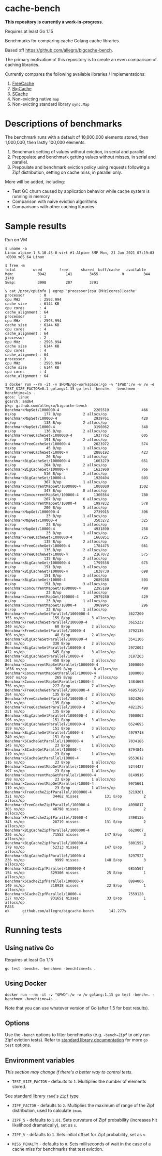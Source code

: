 # cache-bench

**This repository is currently a work-in-progress.**

Requires at least Go 1.15

Benchmarks for comparing cache Golang cache libraries.

Based off https://github.com/allegro/bigcache-bench.

The primary motivation of this repository is to create an even comparison of caching libraries.

Currently compares the following available libraries / implementations:

1. [FreeCache](https://github.com/coocood/freecache)
2. [BigCache](https://github.com/allegro/bigcache)
3. [SCache](https://github.com/viant/scache)
4. Non-evicting native `map` 
5. Non-evicting standard library `sync.Map`

# Descriptions of benchmarks

The benchmark runs with a default of 10,000,000 elements stored, then 1,000,000, then lastly 100,000 elements.

1. Benchmark setting of values without eviction, in serial and parallel.
2. Prepopulate and benchmark getting values without misses, in serial and parallel.
3. Prepoulate and benchmark eviction policy using requests following a Zipf distribution, setting on cache miss, in parallel only.

More will be added, including:
* Test GC churn caused by application behavior while cache system is running in memory
* Comparison with naive eviction algorithms
* Comparisons with other caching libraries

# Sample results

Run on VM

```
$ uname -a
Linux alpine-1 5.10.45-0-virt #1-Alpine SMP Mon, 21 Jun 2021 07:19:03 +0000 x86_64 Linux 

$ free -m
total        used        free      shared  buff/cache   available
Mem:           3942         141        3455           0         344        3740
Swap:          3998         207        3791

$ cat /proc/cpuinfo | egrep 'processor|cpu (MHz|cores)|cache' 
processor       : 0
cpu MHz         : 2593.994
cache size      : 6144 KB
cpu cores       : 4
cache_alignment : 64
processor       : 1
cpu MHz         : 2593.994
cache size      : 6144 KB
cpu cores       : 4
cache_alignment : 64
processor       : 2
cpu MHz         : 2593.994
cache size      : 6144 KB
cpu cores       : 4
cache_alignment : 64
processor       : 3
cpu MHz         : 2593.994
cache size      : 6144 KB
cpu cores       : 4
cache_alignment : 64

$ docker run --rm -it -v $HOME/go-workspace:/go -v "$PWD":/w -w /w -e TEST_SIZE_FACTOR=0.1 golang:1.15 go test -bench=.  -benchmem -benchtime=1s .
goos: linux
goarch: amd64
pkg: github.com/allegro/bigcache-bench
BenchmarkMapSet/1000000-4                2265510               466 ns/op             177 B/op          2 allocs/op
BenchmarkMapSet/100000-4                 2939761               420 ns/op             138 B/op          2 allocs/op
BenchmarkMapSet/10000-4                  3196062               348 ns/op             136 B/op          2 allocs/op
BenchmarkFreeCacheSet/1000000-4          1937762               605 ns/op             191 B/op          2 allocs/op
BenchmarkFreeCacheSet/100000-4           2023972               574 ns/op              45 B/op          1 allocs/op
BenchmarkFreeCacheSet/10000-4            2886192               423 ns/op              26 B/op          1 allocs/op
BenchmarkBigCacheSet/1000000-4           1603279               651 ns/op             204 B/op          2 allocs/op
BenchmarkBigCacheSet/100000-4            1623900               766 ns/op             516 B/op          2 allocs/op
BenchmarkBigCacheSet/10000-4             1920404               603 ns/op             367 B/op          1 allocs/op
BenchmarkConcurrentMapSet/1000000-4      1000000              1502 ns/op             347 B/op          8 allocs/op
BenchmarkConcurrentMapSet/100000-4       1366564               780 ns/op             207 B/op          6 allocs/op
BenchmarkConcurrentMapSet/10000-4        1997832               578 ns/op             200 B/op          5 allocs/op
BenchmarkMapGet/1000000-4                2739915               396 ns/op              23 B/op          1 allocs/op
BenchmarkMapGet/100000-4                 3503272               325 ns/op              23 B/op          1 allocs/op
BenchmarkMapGet/10000-4                  4931890               258 ns/op              23 B/op          1 allocs/op
BenchmarkFreeCacheGet/1000000-4          1666851               725 ns/op             135 B/op          2 allocs/op
BenchmarkFreeCacheGet/100000-4           1784475               661 ns/op             135 B/op          2 allocs/op
BenchmarkFreeCacheGet/10000-4            2167072               575 ns/op             135 B/op          2 allocs/op
BenchmarkBigCacheGet/1000000-4           1799558               675 ns/op             151 B/op          3 allocs/op
BenchmarkBigCacheGet/100000-4            1838730               698 ns/op             151 B/op          3 allocs/op
BenchmarkBigCacheGet/10000-4             2089288               593 ns/op             151 B/op          3 allocs/op
BenchmarkConcurrentMapGet/1000000-4      2295189               490 ns/op              23 B/op          1 allocs/op
BenchmarkConcurrentMapGet/100000-4       2979280               429 ns/op              23 B/op          1 allocs/op
BenchmarkConcurrentMapGet/10000-4        3969945               296 ns/op              23 B/op          1 allocs/op
BenchmarkFreeCacheSetParallel/1000000-4                  3627200               355 ns/op             155 B/op          3 allocs/op
BenchmarkFreeCacheSetParallel/100000-4                   3615232               340 ns/op              60 B/op          2 allocs/op
BenchmarkFreeCacheSetParallel/10000-4                    3792136               306 ns/op              48 B/op          2 allocs/op
BenchmarkBigCacheSetParallel/1000000-4                   3541106               362 ns/op             330 B/op          2 allocs/op
BenchmarkBigCacheSetParallel/100000-4                    2972002               472 ns/op             545 B/op          3 allocs/op
BenchmarkBigCacheSetParallel/10000-4                     3187263               361 ns/op             458 B/op          2 allocs/op
BenchmarkConcurrentMapSetParallel/1000000-4              1000000              1656 ns/op             369 B/op          8 allocs/op
BenchmarkConcurrentMapSetParallel/100000-4               1000000              1067 ns/op             265 B/op          7 allocs/op
BenchmarkConcurrentMapSetParallel/10000-4                1484668               756 ns/op             227 B/op          7 allocs/op
BenchmarkFreeCacheGetParallel/1000000-4                  4695729               284 ns/op             135 B/op          2 allocs/op
BenchmarkFreeCacheGetParallel/100000-4                   5024266               253 ns/op             135 B/op          2 allocs/op
BenchmarkFreeCacheGetParallel/10000-4                    4821295               251 ns/op             135 B/op          2 allocs/op
BenchmarkBigCacheGetParallel/1000000-4                   7000062               196 ns/op             151 B/op          3 allocs/op
BenchmarkBigCacheGetParallel/100000-4                    6524695               159 ns/op             151 B/op          3 allocs/op
BenchmarkBigCacheGetParallel/10000-4                     4979718               240 ns/op             151 B/op          3 allocs/op
BenchmarkSCacheGetParallel/1000000-4                     7034186               145 ns/op              23 B/op          1 allocs/op
BenchmarkSCacheGetParallel/100000-4                      8794845               119 ns/op              23 B/op          1 allocs/op
BenchmarkSCacheGetParallel/10000-4                       9553612               116 ns/op              23 B/op          1 allocs/op
BenchmarkConcurrentMapGetParallel/1000000-4              5244427               197 ns/op              23 B/op          1 allocs/op
BenchmarkConcurrentMapGetParallel/100000-4               8149916               198 ns/op              23 B/op          1 allocs/op
BenchmarkConcurrentMapGetParallel/10000-4                9975601               119 ns/op              23 B/op          1 allocs/op
BenchmarkFreeCacheZipfParallel/1000000-4                 3219261               321 ns/op             34462 misses            131 B/op          2 allocs/op
BenchmarkFreeCacheZipfParallel/100000-4                  4098817               305 ns/op             40798 misses            131 B/op          2 allocs/op
BenchmarkFreeCacheZipfParallel/10000-4                   3498136               343 ns/op             28719 misses            131 B/op          2 allocs/op
BenchmarkBigCacheZipfParallel/1000000-4                  6620007               226 ns/op             71553 misses            147 B/op          3 allocs/op
BenchmarkBigCacheZipfParallel/100000-4                   5801552               179 ns/op             52313 misses            147 B/op          3 allocs/op
BenchmarkBigCacheZipfParallel/10000-4                    5297527               236 ns/op              9999 misses            148 B/op          3 allocs/op
BenchmarkSCacheZipfParallel/1000000-4                    6855507               154 ns/op            329306 misses             25 B/op          1 allocs/op
BenchmarkSCacheZipfParallel/100000-4                     8994006               140 ns/op            310938 misses             22 B/op          1 allocs/op
BenchmarkSCacheZipfParallel/10000-4                      7559128               227 ns/op            931651 misses             33 B/op          1 allocs/op
PASS
ok      github.com/allegro/bigcache-bench       142.277s
```

# Running tests

## Using native Go

Requires at least Go 1.15

`go test -bench=. -benchmen -benchtime=4s .`

## Using Docker

`docker run --rm -it -v "$PWD":/w -w /w golang:1.15 go test -bench=. -benchmem -benchtime=4s .`

Note that you can use whatever version of Go (after 1.5 for best results).

## Options

Use the `-bench` options to filter benchmarks (e.g. `-bench=Zipf` to only run Zipf eviction tests).
Refer to [standard library documentation](https://pkg.go.dev/cmd/go/internal/test) for more `go test` options.

## Environment variables

*This section may change if there's a better way to control tests.*

* `TEST_SIZE_FACTOR` - defaults to `1`. Multiplies the number of elements stored.


See [standard library `rand`'s `Zipf` type](https://pkg.go.dev/math/rand#NewZipf)

* `ZIPF_FACTOR` - defaults to `2`. Multiplies the maximum of range of the Zipf distribution, used to calculate `imax`.
* `ZIPF_S` - defaults to `1.01`. Sets curvature of Zipf probability (increases hit likelihood dramatically), set as `s`.
* `ZIPF_V` - defaults to `1`. Sets initial offset for Zipf probability, set as `v`.


* `MISS_PENALTY` - defaults to `0`. Sets milliseconds of wait in the case of a cache miss for benchmarks that test eviction.

